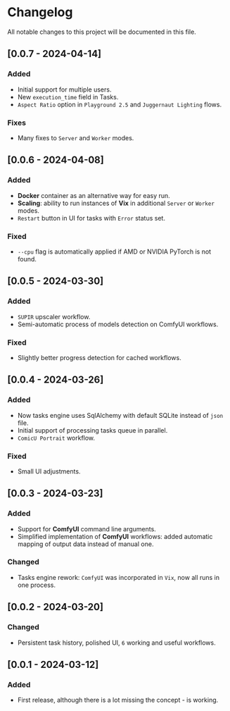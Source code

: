 # Changelog

All notable changes to this project will be documented in this file.

## [0.0.7 - 2024-04-14]

### Added

- Initial support for multiple users.
- New `execution_time` field in Tasks.
- `Aspect Ratio` option in `Playground 2.5` and `Juggernaut Lighting` flows.

### Fixes

- Many fixes to `Server` and `Worker` modes.

## [0.0.6 - 2024-04-08]

### Added

- **Docker** container as an alternative way for easy run.
- **Scaling**: ability to run instances of **Vix** in additional `Server` or `Worker` modes.
- `Restart` button in UI for tasks with `Error` status set.

### Fixed

- ``--cpu`` flag is automatically applied if AMD or NVIDIA PyTorch is not found.

## [0.0.5 - 2024-03-30]

### Added

- `SUPIR` upscaler workflow.
- Semi-automatic process of models detection on ComfyUI workflows.

### Fixed

- Slightly better progress detection for cached workflows.

## [0.0.4 - 2024-03-26]

### Added

- Now tasks engine uses SqlAlchemy with default SQLite instead of `json` file.
- Initial support of processing tasks queue in parallel.
- `ComicU Portrait` workflow.

### Fixed

- Small UI adjustments.

## [0.0.3 - 2024-03-23]

### Added

- Support for **ComfyUI** command line arguments.
- Simplified implementation of **ComfyUI** workflows: added automatic mapping of output data instead of manual one.

### Changed

- Tasks engine rework: `ComfyUI` was incorporated in `Vix`, now all runs in one process.

## [0.0.2 - 2024-03-20]

### Changed

- Persistent task history, polished UI, `6` working and useful workflows.

## [0.0.1 - 2024-03-12]

### Added

- First release, although there is a lot missing the concept - is working.

